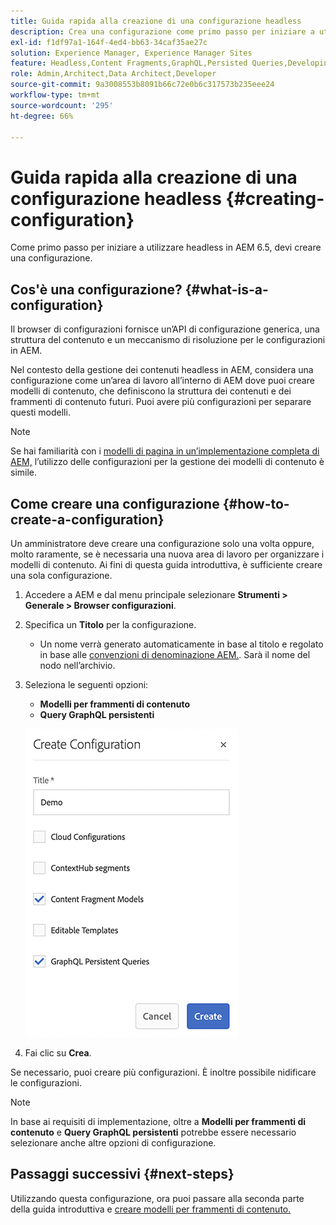 ```yaml
---
title: Guida rapida alla creazione di una configurazione headless
description: Crea una configurazione come primo passo per iniziare a utilizzare headless in AEM 6.5.
exl-id: f1df97a1-164f-4ed4-bb63-34caf35ae27c
solution: Experience Manager, Experience Manager Sites
feature: Headless,Content Fragments,GraphQL,Persisted Queries,Developing
role: Admin,Architect,Data Architect,Developer
source-git-commit: 9a3008553b8091b66c72e0b6c317573b235eee24
workflow-type: tm+mt
source-wordcount: '295'
ht-degree: 66%

---
```


# Guida rapida alla creazione di una configurazione headless {#creating-configuration}

Come primo passo per iniziare a utilizzare headless in AEM 6.5, devi creare una configurazione.

## Cos&#39;è una configurazione? {#what-is-a-configuration}

Il browser di configurazioni fornisce un’API di configurazione generica, una struttura del contenuto e un meccanismo di risoluzione per le configurazioni in AEM.

Nel contesto della gestione dei contenuti headless in AEM, considera una configurazione come un’area di lavoro all’interno di AEM dove puoi creare modelli di contenuto, che definiscono la struttura dei contenuti e dei frammenti di contenuto futuri. Puoi avere più configurazioni per separare questi modelli.

>[!NOTE]
>
>Se hai familiarità con i [modelli di pagina in un’implementazione completa di AEM,](/help/sites-authoring/templates.md) l’utilizzo delle configurazioni per la gestione dei modelli di contenuto è simile.

## Come creare una configurazione {#how-to-create-a-configuration}

Un amministratore deve creare una configurazione solo una volta oppure, molto raramente, se è necessaria una nuova area di lavoro per organizzare i modelli di contenuto. Ai fini di questa guida introduttiva, è sufficiente creare una sola configurazione.

1. Accedere a AEM e dal menu principale selezionare **Strumenti > Generale > Browser configurazioni**.
1. Specifica un **Titolo** per la configurazione.
   * Un nome verrà generato automaticamente in base al titolo e regolato in base alle [convenzioni di denominazione AEM.](/help/sites-developing/naming-conventions.md). Sarà il nome del nodo nell’archivio.
1. Seleziona le seguenti opzioni:
   * **Modelli per frammenti di contenuto**
   * **Query GraphQL persistenti**

   ![Crea configurazione](assets/create-configuration.png)

1. Fai clic su **Crea**.

Se necessario, puoi creare più configurazioni. È inoltre possibile nidificare le configurazioni.

>[!NOTE]
>
>In base ai requisiti di implementazione, oltre a **Modelli per frammenti di contenuto** e **Query GraphQL persistenti** potrebbe essere necessario selezionare anche altre opzioni di configurazione.

## Passaggi successivi {#next-steps}

Utilizzando questa configurazione, ora puoi passare alla seconda parte della guida introduttiva e [creare modelli per frammenti di contenuto.](create-content-model.md)

<!--
>[!TIP]
>
>For complete details about the Configuration Browser, [see the Configuration Browser documentation.](/help/sites-developing/configurations.md)
-->
